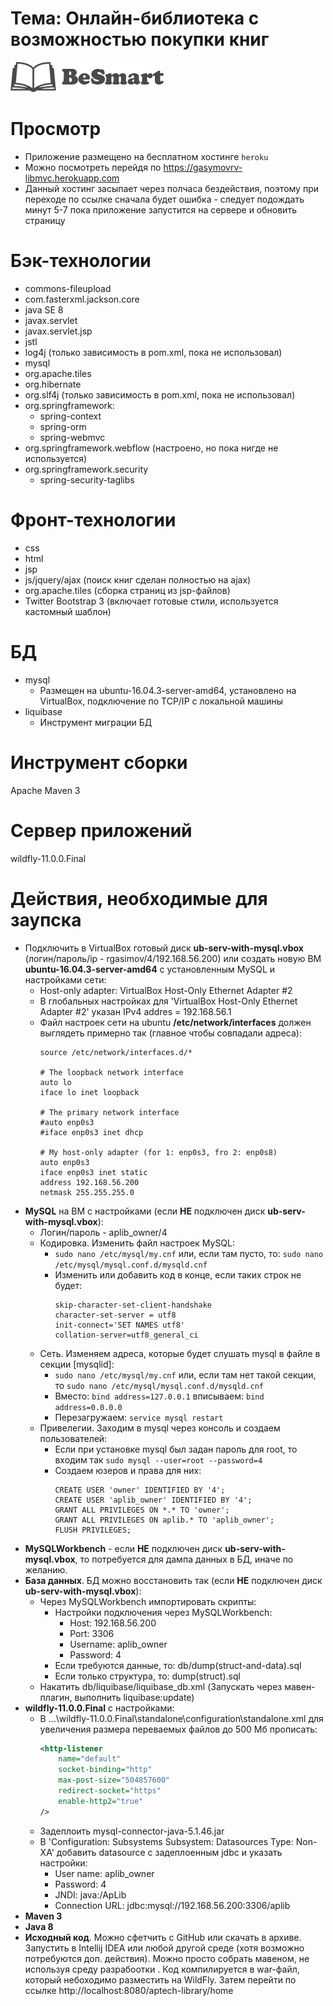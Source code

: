 # Тема: Онлайн-библиотека с возможностью покупки книг
![](https://github.com/gasymovrv/AptechLibrary/blob/master/src/main/webapp/resources/img/BeSmart-logo.png)

# Просмотр
+ Приложение размещено на бесплатном хостинге ```heroku```
+ Можно посмотреть перейдя по https://gasymovrv-libmvc.herokuapp.com
+ Данный хостинг засыпает через полчаса бездействия, поэтому при переходе по ссылке сначала будет ошибка - следует подождать минут 5-7 пока приложение запустится на сервере и обновить страницу

# Бэк-технологии
+ commons-fileupload
+ com.fasterxml.jackson.core
+ java SE 8
+ javax.servlet
+ javax.servlet.jsp
+ jstl
+ log4j (только зависимость в pom.xml, пока не использовал)
+ mysql
+ org.apache.tiles
+ org.hibernate
+ org.slf4j (только зависимость в pom.xml, пока не использовал)
+ org.springframework:
    + spring-context
    + spring-orm
    + spring-webmvc
+ org.springframework.webflow (настроено, но пока нигде не используется)
+ org.springframework.security
    + spring-security-taglibs

# Фронт-технологии
+ css
+ html
+ jsp
+ js/jquery/ajax (поиск книг сделан полностью на ajax)
+ org.apache.tiles (сборка страниц из jsp-файлов)
+ Twitter Bootstrap 3 (включает готовые стили, используется кастомный шаблон)

# БД
+ mysql
    + Размещен на ubuntu-16.04.3-server-amd64,
        установлено на VirtualBox,
        подключение по TCP/IP с локальной машины
+ liquibase
     + Инструмент миграции БД

# Инструмент сборки
Apache Maven 3

# Сервер приложений
wildfly-11.0.0.Final

# Действия, необходимые для заупска
+ Подключить в VirtualBox готовый диск **ub-serv-with-mysql.vbox** (логин/пароль/ip - rgasimov/4/192.168.56.200) или создать новую ВМ **ubuntu-16.04.3-server-amd64** с установленным MySQL и настройками сети:
    + Host-only adapter: VirtualBox Host-Only Ethernet Adapter #2
    + В глобальных настройках для 'VirtualBox Host-Only Ethernet Adapter #2' указан IPv4 addres = 192.168.56.1
    + Файл настроек сети на ubuntu **/etc/network/interfaces**
    должен выглядеть примерно так (главное чтобы совпадали адреса):
        ```
        source /etc/network/interfaces.d/*
    
        # The loopback network interface
        auto lo
        iface lo inet loopback
        
        # The primary network interface
        #auto enp0s3
        #iface enp0s3 inet dhcp
        
        # My host-only adapter (for 1: enp0s3, fro 2: enp0s8)
        auto enp0s3
        iface enp0s3 inet static
        address 192.168.56.200
        netmask 255.255.255.0
        ```
+ **MySQL** на ВМ с настройками (если **НЕ** подключен диск **ub-serv-with-mysql.vbox**):
    + Логин/пароль - aplib_owner/4
    + Кодировка. Изменить файл настроек MySQL:
        + ```sudo nano /etc/mysql/my.cnf``` или, если там пусто, то: ```sudo nano /etc/mysql/mysql.conf.d/mysqld.cnf```
        + Изменить или добавить код в конце, если таких строк не будет:
            ```
            skip-character-set-client-handshake
            character-set-server = utf8
            init-connect='SET NAMES utf8'
            collation-server=utf8_general_ci
            ```
    + Сеть.
        Изменяем адреса, которые будет слушать mysql в файле в секции [mysqlid]:
        + ```sudo nano /etc/mysql/my.cnf``` или, если там нет такой секции, то ```sudo nano /etc/mysql/mysql.conf.d/mysqld.cnf```
        + Вместо: ```bind address=127.0.0.1``` вписываем: ```bind address=0.0.0.0```
        + Перезагружаем: ```service mysql restart```
    + Привелегии.
        Заходим в mysql через консоль и создаем пользователей:
        + Если при установке mysql был задан пароль для root, то входим так ```sudo mysql --user=root --password=4```
        + Создаем юзеров и права для них:
            ```
            CREATE USER 'owner' IDENTIFIED BY '4';
            CREATE USER 'aplib_owner' IDENTIFIED BY '4';
            GRANT ALL PRIVILEGES ON *.* TO 'owner';
            GRANT ALL PRIVILEGES ON aplib.* TO 'aplib_owner';
            FLUSH PRIVILEGES;
            ```
+ **MySQLWorkbench** - если **НЕ** подключен диск **ub-serv-with-mysql.vbox**, то потребуется для дампа данных в БД, иначе по желанию.
+ **База данных**. БД можно восстановить так (если **НЕ** подключен диск **ub-serv-with-mysql.vbox**):
    + Через MySQLWorkbench импортировать скрипты:
        + Настройки подключения через MySQLWorkbench:
            + Host: 192.168.56.200
            + Port: 3306
            + Username: aplib_owner
            + Password: 4
        + Если требуются данные, то: db/dump(struct-and-data).sql
        + Если только структура, то: dump(struct).sql
    + Накатить db/liquibase/liquibase_db.xml
    (Запускать через мавен-плагин, выполнить liquibase:update)
+ **wildfly-11.0.0.Final** с настройками:
     + В ...\wildfly-11.0.0.Final\standalone\configuration\standalone.xml
     для увеличения размера переваемых файлов до 500 Мб прописать:
        ```xml
        <http-listener
            name="default"
            socket-binding="http"
            max-post-size="504857600"
            redirect-socket="https"
            enable-http2="true"
        />
        ```
    + Задеплоить mysql-connector-java-5.1.46.jar
    + В 'Configuration: Subsystems    Subsystem: Datasources    Type: Non-XA' добавить datasource с задеплоенным jdbc и указать настройки:
        + User name: aplib_owner
        + Password: 4
        + JNDI: java:/ApLib
        + Connection URL: jdbc:mysql://192.168.56.200:3306/aplib
+ **Maven 3**
+ **Java 8**
+ **Исходный код**. Можно сфетчить с GitHub или скачать в архиве. Запустить в Intellij IDEA или любой другой среде (хотя возможно потребуются доп. действия). Можно просто собрать мавеном, не используя среду разрабоотки . Код компилируется в war-файл, который небоходимо разместить на WildFly. Затем перейти по ссылке http://localhost:8080/aptech-library/home